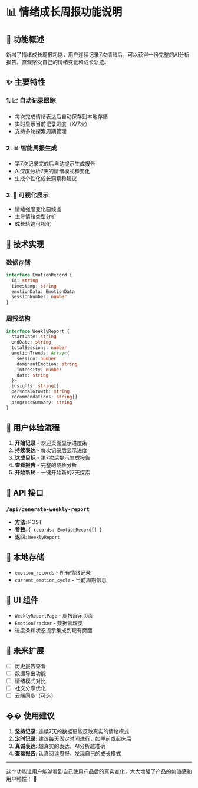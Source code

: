 # 📊 情绪成长周报功能说明

## 🎯 功能概述

新增了情绪成长周报功能，用户连续记录7次情绪后，可以获得一份完整的AI分析报告，直观感受自己的情绪变化和成长轨迹。

## ✨ 主要特性

### 1. 📈 **自动记录跟踪**
- 每次完成情绪表达后自动保存到本地存储
- 实时显示当前记录进度（X/7次）
- 支持多轮探索周期管理

### 2. 📊 **智能周报生成**
- 第7次记录完成后自动提示生成报告
- AI深度分析7天的情绪模式和变化
- 生成个性化成长洞察和建议

### 3. 🎨 **可视化展示**
- 情绪强度变化曲线图
- 主导情绪类型分析
- 成长轨迹可视化

## 🔧 技术实现

### 数据存储
```typescript
interface EmotionRecord {
  id: string
  timestamp: string
  emotionData: EmotionData
  sessionNumber: number
}
```

### 周报结构
```typescript
interface WeeklyReport {
  startDate: string
  endDate: string
  totalSessions: number
  emotionTrends: Array<{
    session: number
    dominantEmotion: string
    intensity: number
    date: string
  }>
  insights: string[]
  personalGrowth: string
  recommendations: string[]
  progressSummary: string
}
```

## 📱 用户体验流程

1. **开始记录** - 欢迎页面显示进度条
2. **持续表达** - 每次记录后显示进度
3. **达成目标** - 第7次后提示生成报告
4. **查看报告** - 完整的成长分析
5. **开始新轮** - 一键开始新的7天探索

## 🚀 API 接口

### `/api/generate-weekly-report`
- **方法**: POST
- **参数**: `{ records: EmotionRecord[] }`
- **返回**: `WeeklyReport`

## 💾 本地存储

- `emotion_records` - 所有情绪记录
- `current_emotion_cycle` - 当前周期信息

## 🎨 UI 组件

- `WeeklyReportPage` - 周报展示页面
- `EmotionTracker` - 数据管理类
- 进度条和状态提示集成到现有页面

## 🔮 未来扩展

- [ ] 历史报告查看
- [ ] 数据导出功能
- [ ] 情绪模式对比
- [ ] 社交分享优化
- [ ] 云端同步（可选）

## �� 使用建议

1. **坚持记录**: 连续7天的数据更能反映真实的情绪模式
2. **定时记录**: 建议每天固定时间进行，如睡前或起床后
3. **真诚表达**: 越真实的表达，AI分析越准确
4. **查看报告**: 认真阅读周报，发现自己的成长模式

---

这个功能让用户能够看到自己使用产品后的真实变化，大大增强了产品的价值感和用户粘性！ 🌟

